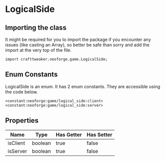# LogicalSide

## Importing the class

It might be required for you to import the package if you encounter any issues (like casting an Array), so better be safe than sorry and add the import at the very top of the file.
```zenscript
import crafttweaker.neoforge.game.LogicalSide;
```


## Enum Constants

LogicalSide is an enum. It has 2 enum constants. They are accessible using the code below.

```zenscript
<constant:neoforge:game/logical_side:client>
<constant:neoforge:game/logical_side:server>
```
## Properties

|   Name   |  Type   | Has Getter | Has Setter |
|----------|---------|------------|------------|
| isClient | boolean | true       | false      |
| isServer | boolean | true       | false      |


